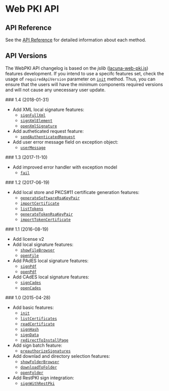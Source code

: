 ﻿# Web PKI API

## API Reference

<!-- Direct link to avoid DocFX warning -->
See the [API Reference](https://docs.lacunasoftware.com/en-us/content/typedocs/web-pki/modules/_lacuna_web_pki_d_.html) for detailed information about each method.

## API Versions

The WebPKI API changelog is based on the *jslib* ([lacuna-web-pki.js](https://get.webpkiplugin.com/Scripts/LacunaWebPKI/lacuna-web-pki-2.7.0.js)) features development. 
If you intend to use a specifc features set, check the usage of `requiredApiVersion` parameter on [`init`](https://docs.lacunasoftware.com/pt-br/content/typedocs/web-pki/classes/_lacuna_web_pki_d_.lacunawebpki.html#init) method. Thus, you can ensure that the users will have the minimum components required versions and will not cause any unecessary user update.

<a name="v1-4" />
### 1.4 (2018-01-31)

- Add XML local signature features:
	- [`signFullXml`](https://docs.lacunasoftware.com/pt-br/content/typedocs/web-pki/classes/_lacuna_web_pki_d_.lacunawebpki.html#signfullxml)
	- [`signXmlElement`](https://docs.lacunasoftware.com/pt-br/content/typedocs/web-pki/classes/_lacuna_web_pki_d_.lacunawebpki.html#signxmlelement)
	- [`openXmlSignature`](https://docs.lacunasoftware.com/pt-br/content/typedocs/web-pki/classes/_lacuna_web_pki_d_.lacunawebpki.html#openXmlSignature)
- Add autheticated request feature:
	- [`sendAuthenticatedRequest`](https://docs.lacunasoftware.com/pt-br/content/typedocs/web-pki/classes/_lacuna_web_pki_d_.lacunawebpki.html#sendauthenticatedrequest)
- Add user error message field on exception object:
	- [`userMessage`](https://docs.lacunasoftware.com/pt-br/content/typedocs/web-pki/classes/_lacuna_web_pki_d_.lacunawebpki.html#usermessage)


<a name="v1-3" />
### 1.3 (2017-11-10)

- Add improved error handler with exception model
	- [`fail`](https://docs.lacunasoftware.com/pt-br/content/typedocs/web-pki/classes/_lacuna_web_pki_d_.lacunawebpki.html#fail)


<a name="v1-2" />
### 1.2 (2017-06-19)

- Add local store and PKCS#11 certificate generation features:
	- [`generateSoftwareRsaKeyPair`](https://docs.lacunasoftware.com/pt-br/content/typedocs/web-pki/classes/_lacuna_web_pki_d_.lacunawebpki.html#generatesoftwarersakeypair)
	- [`importCertificate`](https://docs.lacunasoftware.com/pt-br/content/typedocs/web-pki/classes/_lacuna_web_pki_d_.lacunawebpki.html#importcertificate)
	- [`listTokens`](https://docs.lacunasoftware.com/pt-br/content/typedocs/web-pki/classes/_lacuna_web_pki_d_.lacunawebpki.html#listtokens)
	- [`generateTokenRsaKeyPair`](https://docs.lacunasoftware.com/pt-br/content/typedocs/web-pki/classes/_lacuna_web_pki_d_.lacunawebpki.html#generatetokenrsakeypair)
	- [`importTokenCertificate`](https://docs.lacunasoftware.com/pt-br/content/typedocs/web-pki/classes/_lacuna_web_pki_d_.lacunawebpki.html#importtokencertificate)


<a name="v1-1" />
### 1.1 (2016-08-19)

- Add license v2
- Add local signature features:
	- [`showFileBrowser`](https://docs.lacunasoftware.com/pt-br/content/typedocs/web-pki/classes/_lacuna_web_pki_d_.lacunawebpki.html#showfilebrowser)
	- [`openFile`](https://docs.lacunasoftware.com/pt-br/content/typedocs/web-pki/classes/_lacuna_web_pki_d_.lacunawebpki.html#openfile)
- Add PAdES local signature features:
	- [`signPdf`](https://docs.lacunasoftware.com/pt-br/content/typedocs/web-pki/classes/_lacuna_web_pki_d_.lacunawebpki.html#signpdf)
	- [`openPdf`](https://docs.lacunasoftware.com/pt-br/content/typedocs/web-pki/classes/_lacuna_web_pki_d_.lacunawebpki.html#openpdf)
- Add CAdES local signature features:
	- [`signCades`](https://docs.lacunasoftware.com/pt-br/content/typedocs/web-pki/classes/_lacuna_web_pki_d_.lacunawebpki.html#signcades)
	- [`openCades`](https://docs.lacunasoftware.com/pt-br/content/typedocs/web-pki/classes/_lacuna_web_pki_d_.lacunawebpki.html#opencades)


<a name="v1-0" />
### 1.0 (2015-04-28)

- Add basic features:
	- [`init`](https://docs.lacunasoftware.com/pt-br/content/typedocs/web-pki/classes/_lacuna_web_pki_d_.lacunawebpki.html#init)
	- [`listCertificates`](https://docs.lacunasoftware.com/pt-br/content/typedocs/web-pki/classes/_lacuna_web_pki_d_.lacunawebpki.html#listcertificates)
	- [`readCertificate`](https://docs.lacunasoftware.com/pt-br/content/typedocs/web-pki/classes/_lacuna_web_pki_d_.lacunawebpki.html#readcertificate)
	- [`signHash`](https://docs.lacunasoftware.com/pt-br/content/typedocs/web-pki/classes/_lacuna_web_pki_d_.lacunawebpki.html#signhash)
	- [`signData`](https://docs.lacunasoftware.com/pt-br/content/typedocs/web-pki/classes/_lacuna_web_pki_d_.lacunawebpki.html#signdata)
	- [`redirectToInstallPage`](https://docs.lacunasoftware.com/pt-br/content/typedocs/web-pki/classes/_lacuna_web_pki_d_.lacunawebpki.html#redirecttoinstallpage)
- Add sign batch feature:
	- [`preauthorizeSignatures`](https://docs.lacunasoftware.com/pt-br/content/typedocs/web-pki/classes/_lacuna_web_pki_d_.lacunawebpki.html#preauthorizesignatures)
- Add downlad and directory selection features:
	- [`showFolderBrowser`](https://docs.lacunasoftware.com/pt-br/content/typedocs/web-pki/classes/_lacuna_web_pki_d_.lacunawebpki.html#showfolderbrowser)
	- [`downloadToFolder`](https://docs.lacunasoftware.com/pt-br/content/typedocs/web-pki/classes/_lacuna_web_pki_d_.lacunawebpki.html#downloadtofolder)
	- [`openFolder`](https://docs.lacunasoftware.com/pt-br/content/typedocs/web-pki/classes/_lacuna_web_pki_d_.lacunawebpki.html#openfolder)
- Add RestPKI sign integration:
	- [`signWithRestPki`](https://docs.lacunasoftware.com/pt-br/content/typedocs/web-pki/classes/_lacuna_web_pki_d_.lacunawebpki.html#signwithrestpki)
